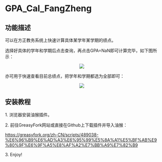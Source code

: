 # GPA_Cal_FangZheng

## 功能描述

可以在方正教务系统上快速计算具体某学年某学期的绩点。

选择好具体的学年和学期后点击查询，再点击GPA=NaN即可计算完毕，如下图所示：
<div align="center">
  <img src="https://github.com/Xlawy/photo/blob/main/image-20240305141959184.png">
</div>


亦可用于快速查看目前总绩点，把学年和学期都选为全部即可：


<div align="center">
  <img src="https://github.com/Xlawy/photo/blob/main/image-20240305142034127.png">
</div>

## 安装教程
1\. 浏览器安装油猴插件。

2\. 前往GreasyFork网站或直接在Github上下载插件并导入油猴：

   https://greasyfork.org/zh-CN/scripts/489038-%E6%96%B9%E6%AD%A3%E6%95%99%E5%8A%A1%E5%BF%AB%E9%80%9F%E6%9F%A5%E8%AF%A2%E7%BB%A9%E7%82%B9
   
3\. Enjoy! 
